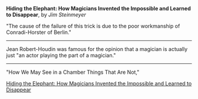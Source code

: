 **Hiding the Elephant: How Magicians Invented the Impossible and Learned to Disappear**, by *Jim Steinmeyer*

"The cause of the failure of this trick is due to the poor workmanship of Conradi-Horster of Berlin."


---

Jean Robert-Houdin was famous for the opinion that a magician is actually just "an actor playing the part of a magician."

---

"How We May See in a Chamber Things That Are Not,"


[Hiding the Elephant: How Magicians Invented the Impossible and Learned to Disappear](https://readmill.com/books/hiding-the-elephant-how-magicians-invented-the-impossible-and-learned-to-disappear)